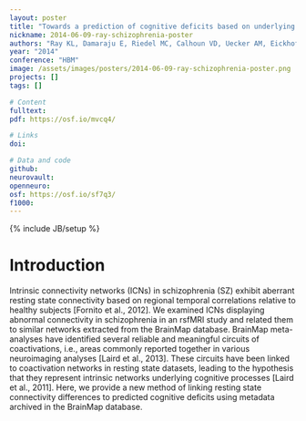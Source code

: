 ```yaml
---
layout: poster
title: "Towards a prediction of cognitive deficits based on underlying connectivity differences in schizophrenia"
nickname: 2014-06-09-ray-schizophrenia-poster
authors: "Ray KL, Damaraju E, Riedel MC, Calhoun VD, Uecker AM, Eickhoff SB, Fox PT, Turner JA, Laird AR"
year: "2014"
conference: "HBM"
image: /assets/images/posters/2014-06-09-ray-schizophrenia-poster.png
projects: []
tags: []

# Content
fulltext:
pdf: https://osf.io/mvcq4/

# Links
doi:

# Data and code
github:
neurovault:
openneuro:
osf: https://osf.io/sf7q3/
f1000:
---
```

{% include JB/setup %}

# Introduction

Intrinsic connectivity networks (ICNs) in schizophrenia (SZ) exhibit aberrant resting state connectivity based on regional temporal correlations relative to healthy subjects [Fornito et al., 2012]. We examined ICNs displaying abnormal connectivity in schizophrenia in an rsfMRI study and related them to similar networks extracted from the BrainMap database. BrainMap meta-analyses have identified several reliable and meaningful circuits of coactivations, i.e., areas commonly reported together in various neuroimaging analyses [Laird et al., 2013]. These circuits have been linked to coactivation networks in resting state datasets, leading to the hypothesis that they represent intrinsic networks underlying cognitive processes [Laird et al., 2011]. Here, we provide a new method of linking resting state connectivity differences to predicted cognitive deficits using metadata archived in the BrainMap database.
